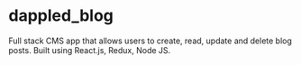 # dappled_blog
Full stack CMS app that allows users to create, read, update and delete blog posts.  Built using React.js, Redux, Node JS. 
